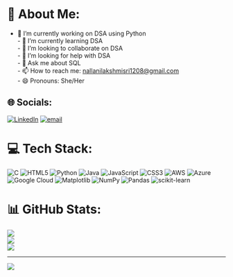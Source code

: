# 💫 About Me:
- 🔭 I’m currently working on DSA using Python<br>- 🌱 I’m currently learning DSA <br>- 👯 I’m looking to collaborate on DSA<br>- 🤔 I’m looking for help with DSA<br>- 💬 Ask me about SQL<br>- 📫 How to reach me: nallanilakshmisri1208@gmail.com<br>- 😄 Pronouns: She/Her


## 🌐 Socials:
[![LinkedIn](https://img.shields.io/badge/LinkedIn-%230077B5.svg?logo=linkedin&logoColor=white)](https://linkedin.com/in/https://www.linkedin.com/in/nallani-lakshmi-sri-4862a5260/) [![email](https://img.shields.io/badge/Email-D14836?logo=gmail&logoColor=white)](mailto:nallanilakshmisri1208@gmail.com) 

# 💻 Tech Stack:
![C](https://img.shields.io/badge/c-%2300599C.svg?style=for-the-badge&logo=c&logoColor=white) ![HTML5](https://img.shields.io/badge/html5-%23E34F26.svg?style=for-the-badge&logo=html5&logoColor=white) ![Python](https://img.shields.io/badge/python-3670A0?style=for-the-badge&logo=python&logoColor=ffdd54) ![Java](https://img.shields.io/badge/java-%23ED8B00.svg?style=for-the-badge&logo=openjdk&logoColor=white) ![JavaScript](https://img.shields.io/badge/javascript-%23323330.svg?style=for-the-badge&logo=javascript&logoColor=%23F7DF1E) ![CSS3](https://img.shields.io/badge/css3-%231572B6.svg?style=for-the-badge&logo=css3&logoColor=white) ![AWS](https://img.shields.io/badge/AWS-%23FF9900.svg?style=for-the-badge&logo=amazon-aws&logoColor=white) ![Azure](https://img.shields.io/badge/azure-%230072C6.svg?style=for-the-badge&logo=microsoftazure&logoColor=white) ![Google Cloud](https://img.shields.io/badge/GoogleCloud-%234285F4.svg?style=for-the-badge&logo=google-cloud&logoColor=white) ![Matplotlib](https://img.shields.io/badge/Matplotlib-%23ffffff.svg?style=for-the-badge&logo=Matplotlib&logoColor=black) ![NumPy](https://img.shields.io/badge/numpy-%23013243.svg?style=for-the-badge&logo=numpy&logoColor=white) ![Pandas](https://img.shields.io/badge/pandas-%23150458.svg?style=for-the-badge&logo=pandas&logoColor=white) ![scikit-learn](https://img.shields.io/badge/scikit--learn-%23F7931E.svg?style=for-the-badge&logo=scikit-learn&logoColor=white)
# 📊 GitHub Stats:
![](https://github-readme-stats.vercel.app/api?username=lakshmisrinallani&theme=default&hide_border=false&include_all_commits=false&count_private=true)<br/>
![](https://nirzak-streak-stats.vercel.app/?user=lakshmisrinallani&theme=default&hide_border=false)<br/>
![](https://github-readme-stats.vercel.app/api/top-langs/?username=lakshmisrinallani&theme=default&hide_border=false&include_all_commits=false&count_private=true&layout=compact)

---
[![](https://visitcount.itsvg.in/api?id=lakshmisrinallani&icon=0&color=0)](https://visitcount.itsvg.in)

<!-- Proudly created with GPRM ( https://gprm.itsvg.in ) -->
